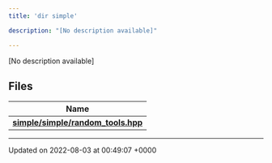 ```yaml
---
title: 'dir simple'

description: "[No description available]"

---
```







[No description available]

## Files

| Name           |
| -------------- |
| **[simple/simple/random_tools.hpp](/documentation/code/main/files/simple_2random__tools_8hpp/#file-simple/random-tools.hpp)**  |






-------------------------------

Updated on 2022-08-03 at 00:49:07 +0000
